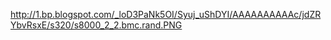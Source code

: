 http://1.bp.blogspot.com/_loD3PaNk5OI/Syuj_uShDYI/AAAAAAAAAAc/jdZRYbvRsxE/s320/s8000_2_2.bmc.rand.PNG